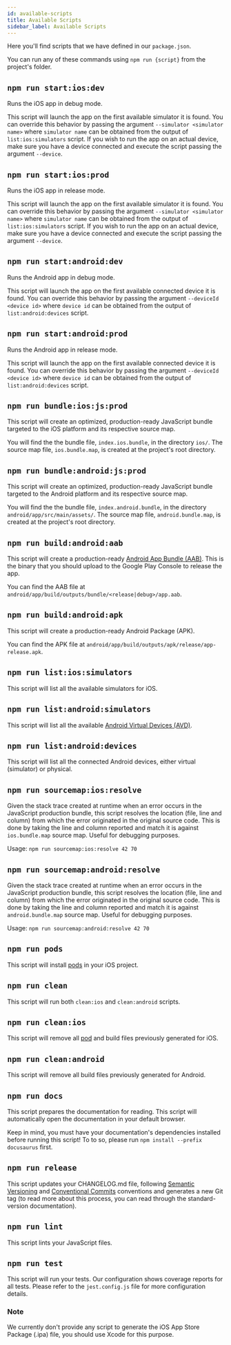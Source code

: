 ```yaml
---
id: available-scripts
title: Available Scripts
sidebar_label: Available Scripts
---
```


Here you'll find scripts that we have defined in our `package.json`.

You can run any of these commands using `npm run {script}` from the project's folder.

## `npm run start:ios:dev`

Runs the iOS app in debug mode.

This script will launch the app on the first available simulator it is found. You can override this behavior by passing the argument `--simulator <simulator name>` where `simulator name` can be obtained from the output of `list:ios:simulators` script. If you wish to run the app on an actual device, make sure you have a device connected and execute the script passing the argument `--device`.

## `npm run start:ios:prod`

Runs the iOS app in release mode.

This script will launch the app on the first available simulator it is found. You can override this behavior by passing the argument `--simulator <simulator name>` where `simulator name` can be obtained from the output of `list:ios:simulators` script. If you wish to run the app on an actual device, make sure you have a device connected and execute the script passing the argument `--device`.

## `npm run start:android:dev`

Runs the Android app in debug mode.

This script will launch the app on the first available connected device it is found. You can override this behavior by passing the argument `--deviceId <device id>` where `device id` can be obtained from the output of `list:android:devices` script.

## `npm run start:android:prod`

Runs the Android app in release mode.

This script will launch the app on the first available connected device it is found. You can override this behavior by passing the argument `--deviceId <device id>` where `device id` can be obtained from the output of `list:android:devices` script.

## `npm run bundle:ios:js:prod`

This script will create an optimized, production-ready JavaScript bundle targeted to the iOS platform and its respective source map.

You will find the the bundle file, `index.ios.bundle`, in the directory `ios/`. The source map file, `ios.bundle.map`, is created at the project's root directory.

## `npm run bundle:android:js:prod`

This script will create an optimized, production-ready JavaScript bundle targeted to the Android platform and its respective source map.

You will find the the bundle file, `index.android.bundle`, in the directory `android/app/src/main/assets/`. The source map file, `android.bundle.map`, is created at the project's root directory.

## `npm run build:android:aab`

This script will create a production-ready [Android App Bundle (AAB)](https://developer.android.com/platform/technology/app-bundle). This is the binary that you should upload to the Google Play Console to release the app.

You can find the AAB file at `android/app/build/outputs/bundle/<release|debug>/app.aab`.

## `npm run build:android:apk`

This script will create a production-ready Android Package (APK).

You can find the APK file at `android/app/build/outputs/apk/release/app-release.apk`.

## `npm run list:ios:simulators`

This script will list all the available simulators for iOS.

## `npm run list:android:simulators`

This script will list all the available [Android Virtual Devices (AVD)](https://developer.android.com/studio/run/managing-avds).

## `npm run list:android:devices`

This script will list all the connected Android devices, either virtual (simulator) or physical.

## `npm run sourcemap:ios:resolve`

Given the stack trace created at runtime when an error occurs in the JavaScript production bundle, this script resolves the location (file, line and column) from which the error originated in the original source code. This is done by taking the line and column reported and match it is against `ios.bundle.map` source map. Useful for debugging purposes.

Usage: `npm run sourcemap:ios:resolve 42 70`

## `npm run sourcemap:android:resolve`

Given the stack trace created at runtime when an error occurs in the JavaScript production bundle, this script resolves the location (file, line and column) from which the error originated in the original source code. This is done by taking the line and column reported and match it is against `android.bundle.map` source map. Useful for debugging purposes.

Usage: `npm run sourcemap:android:resolve 42 70`

## `npm run pods`

This script will install [pods](https://cocoapods.org/) in your iOS project.

## `npm run clean`

This script will run both `clean:ios` and `clean:android` scripts.

## `npm run clean:ios`

This script will remove all [pod](https://cocoapods.org/) and build files previously generated for iOS.

## `npm run clean:android`

This script will remove all build files previously generated for Android.

## `npm run docs`

This script prepares the documentation for reading.
This script will automatically open the documentation in your default browser.

Keep in mind, you must have your documentation's dependencies installed before running this script!
To to so, please run `npm install --prefix docusaurus` first.

## `npm run release`

This script updates your CHANGELOG.md file, following [Semantic Versioning](https://semver.org/) and [Conventional Commits](conventionalcommits.org) conventions and generates a new Git tag (to read more about this process, you can read through the standard-version documentation).

## `npm run lint`

This script lints your JavaScript files.

## `npm run test`

This script will run your tests. Our configuration shows coverage reports for all tests. Please refer to the `jest.config.js` file for more configuration details.

### Note

We currently don't provide any script to generate the iOS App Store Package (.ipa) file, you should use Xcode for this purpose.
